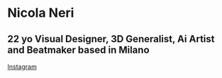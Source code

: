 # Nicola Neri
## 22 yo Visual Designer, 3D Generalist, Ai Artist and Beatmaker based in Milano

[Instagram](https://www.instagram.com/nicolaneri_gfx/)
